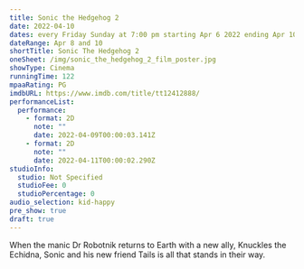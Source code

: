 ```yaml
---
title: Sonic the Hedgehog 2
date: 2022-04-10
dates: every Friday Sunday at 7:00 pm starting Apr 6 2022 ending Apr 10 2022
dateRange: Apr 8 and 10
shortTitle: Sonic The Hedgehog 2
oneSheet: /img/sonic_the_hedgehog_2_film_poster.jpg
showType: Cinema
runningTime: 122
mpaaRating: PG
imdbURL: https://www.imdb.com/title/tt12412888/
performanceList:
  performance:
    - format: 2D
      note: ""
      date: 2022-04-09T00:00:03.141Z
    - format: 2D
      note: ""
      date: 2022-04-11T00:00:02.290Z
studioInfo:
  studio: Not Specified
  studioFee: 0
  studioPercentage: 0
audio_selection: kid-happy
pre_show: true
draft: true
---
```

When the manic Dr Robotnik returns to Earth with a new ally, Knuckles the Echidna, Sonic and his new friend Tails is all that stands in their way.